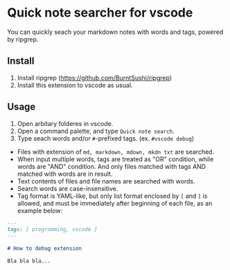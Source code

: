 # Quick note searcher for vscode

You can quickly seach your markdown notes with words and tags, powered by ripgrep.

## Install

1. Install ripgrep (https://github.com/BurntSushi/ripgrep)
2. Install this extension to vscode as usual.

## Usage

1. Open arbitary folderes in vscode.
2. Open a command palette, and type ``Quick note search``.
3. Type seach words and/or ``#``-prefixed tags. (ex. ``#vscode debug``)

* Files with extension of ``md, markdown, mdown, mkdn txt`` are searched.
* When input multiple words, tags are treated as "OR" condition, while words are "AND" condition. And only files matched with tags AND matched with words are in result.
* Text contents of files and file names are searched with words.
* Search words are case-insensitive.
* Tag format is YAML-like, but only list format enclosed by ``[`` and ``]`` is allowed, and must be immediately after beginning of each file, as an example below:

```md
---
tags: [ programming, vscode ]
---

# How to debug extension

Bla bla bla...
```

<!-- A quick file searcher for vscode, with highly customizable configuration, powered by The Silver Seacher (ag) / ripgrep (rg) / grep / findstr -->

